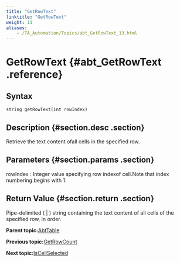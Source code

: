 ```yaml
--- 
title: "GetRowText"
linktitle: "GetRowText"
weight: 11
aliases: 
    - /TA_Automation/Topics/abt_GetRowText_13.html
---
```

# GetRowText {#abt_GetRowText .reference}

## Syntax

`string getRowText(int rowIndex)`

## Description {#section.desc .section}

Retrieve the text content ofall cells in the specified row.

## Parameters {#section.params .section}

rowIndex
:   Integer value specifying row indexof cell.Note that index numbering begins with 1.

## Return Value {#section.return .section}

Pipe-delimited \( \| \) string containing the text content of all cells of the specified row, in order.

**Parent topic:**[AbtTable](../../TA_Automation/Topics/abt_AbtTable.html)

**Previous topic:**[GetRowCount](../../TA_Automation/Topics/abt_GetRowCount_13.html)

**Next topic:**[IsCellSelected](../../TA_Automation/Topics/abt_IsCellSelected_13.html)

